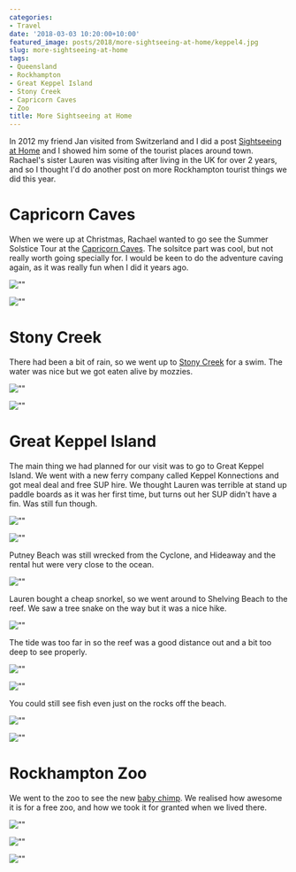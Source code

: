```yaml
---
categories:
- Travel
date: '2018-03-03 10:20:00+10:00'
featured_image: posts/2018/more-sightseeing-at-home/keppel4.jpg
slug: more-sightseeing-at-home
tags:
- Queensland
- Rockhampton
- Great Keppel Island
- Stony Creek
- Capricorn Caves
- Zoo
title: More Sightseeing at Home
---
```


In 2012 my friend Jan visited from Switzerland and I did a post
[Sightseeing at Home](/posts/2012/sightseeing-at-home/) and I showed him some of the tourist places around town. Rachael's sister Lauren was visiting after living in the UK for over 2 years, and so I thought I'd do another post on more Rockhampton tourist things we did this year.

# Capricorn Caves

When we were up at Christmas, Rachael wanted to go see the Summer Solstice Tour at the [Capricorn Caves](http://capricorncaves.com.au/). The solsitce part was cool, but not really worth going specially for. I would be keen to do the adventure caving again, as it was really fun when I did it years ago.

![""](solstice.jpg "Sun reflection at solstice")

![""](caves.jpg "")

# Stony Creek

There had been a bit of rain, so we went up to [Stony Creek](https://goo.gl/maps/TGJPWD1ZqjR2) for a swim. The water was nice but we got eaten alive by mozzies.

![""](stony1.jpg "")

![""](stony2.jpg "")

# Great Keppel Island

The main thing we had planned for our visit was to go to Great Keppel Island. We went with a new ferry company called Keppel Konnections and got meal deal and free SUP hire. We thought Lauren was terrible at stand up paddle boards as it was her first time, but turns out her SUP didn't have a fin. Was still fun though.

![""](keppel1.jpg "")

![""](keppel3.jpg "")

Putney Beach was still wrecked from the Cyclone, and Hideaway and the rental hut were very close to the ocean.

![""](keppel2.jpg "")

Lauren bought a cheap snorkel, so we went around to Shelving Beach to the reef. We saw a tree snake on the way but it was a nice hike.

![""](keppel4.jpg "")

The tide was too far in so the reef was a good distance out and a bit too deep to see properly.

![""](keppel5.jpg "")

![""](keppel6.jpg "")

You could still see fish even just on the rocks off the beach.

![""](keppel7.jpg "")

![""](keppel8.jpg "")


# Rockhampton Zoo

We went to the zoo to see the new [baby chimp](https://www.rockhamptonregion.qld.gov.au/AboutCouncil/News-and-announcements/Latest-News/Rockhampton-Zoo-welcomes-birth-of-first-baby-Chimpanzee). We realised how awesome it is for a free zoo, and how we took it for granted when we lived there.

![""](zoo1.jpg "Baby is in between the legs of Leakey who is being fed")

![""](zoo2.jpg "")

![""](zoo3.jpg "")